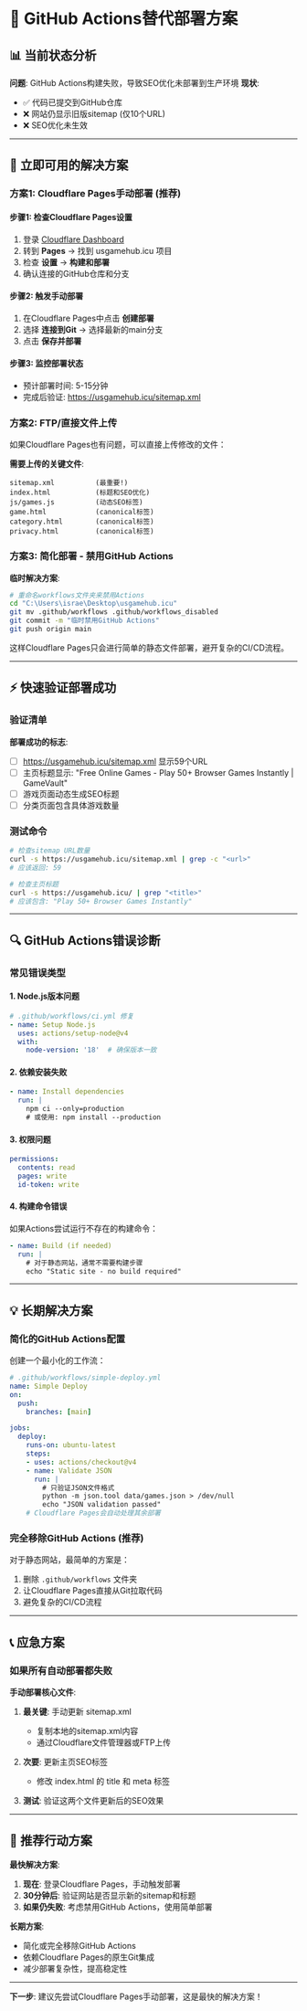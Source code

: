 # 🔧 GitHub Actions替代部署方案

## 📊 当前状态分析

**问题**: GitHub Actions构建失败，导致SEO优化未部署到生产环境
**现状**: 
- ✅ 代码已提交到GitHub仓库
- ❌ 网站仍显示旧版sitemap (仅10个URL)
- ❌ SEO优化未生效

---

## 🚀 立即可用的解决方案

### 方案1: **Cloudflare Pages手动部署** (推荐)

#### 步骤1: 检查Cloudflare Pages设置
1. 登录 [Cloudflare Dashboard](https://dash.cloudflare.com)
2. 转到 **Pages** → 找到 usgamehub.icu 项目
3. 检查 **设置** → **构建和部署**
4. 确认连接的GitHub仓库和分支

#### 步骤2: 触发手动部署
1. 在Cloudflare Pages中点击 **创建部署**
2. 选择 **连接到Git** → 选择最新的main分支
3. 点击 **保存并部署**

#### 步骤3: 监控部署状态  
- 预计部署时间: 5-15分钟
- 完成后验证: https://usgamehub.icu/sitemap.xml

### 方案2: **FTP/直接文件上传**

如果Cloudflare Pages也有问题，可以直接上传修改的文件：

**需要上传的关键文件**:
```
sitemap.xml          (最重要!)
index.html           (标题和SEO优化)  
js/games.js          (动态SEO标签)
game.html            (canonical标签)
category.html        (canonical标签)
privacy.html         (canonical标签)
```

### 方案3: **简化部署 - 禁用GitHub Actions**

**临时解决方案**:
```bash
# 重命名workflows文件夹来禁用Actions
cd "C:\Users\israe\Desktop\usgamehub.icu"
git mv .github/workflows .github/workflows_disabled
git commit -m "临时禁用GitHub Actions"
git push origin main
```

这样Cloudflare Pages只会进行简单的静态文件部署，避开复杂的CI/CD流程。

---

## ⚡ 快速验证部署成功

### 验证清单
**部署成功的标志**:
- [ ] https://usgamehub.icu/sitemap.xml 显示59个URL
- [ ] 主页标题显示: "Free Online Games - Play 50+ Browser Games Instantly | GameVault"
- [ ] 游戏页面动态生成SEO标题
- [ ] 分类页面包含具体游戏数量

### 测试命令
```bash
# 检查sitemap URL数量
curl -s https://usgamehub.icu/sitemap.xml | grep -c "<url>"
# 应该返回: 59

# 检查主页标题
curl -s https://usgamehub.icu/ | grep "<title>"
# 应该包含: "Play 50+ Browser Games Instantly"
```

---

## 🔍 GitHub Actions错误诊断

### 常见错误类型

#### 1. **Node.js版本问题**
```yaml
# .github/workflows/ci.yml 修复
- name: Setup Node.js  
  uses: actions/setup-node@v4
  with:
    node-version: '18'  # 确保版本一致
```

#### 2. **依赖安装失败**
```yaml
- name: Install dependencies
  run: |
    npm ci --only=production
    # 或使用: npm install --production
```

#### 3. **权限问题**
```yaml
permissions:
  contents: read
  pages: write
  id-token: write
```

#### 4. **构建命令错误**
如果Actions尝试运行不存在的构建命令：
```yaml
- name: Build (if needed)
  run: |
    # 对于静态网站，通常不需要构建步骤
    echo "Static site - no build required"
```

---

## 💡 长期解决方案

### 简化的GitHub Actions配置

创建一个最小化的工作流：

```yaml
# .github/workflows/simple-deploy.yml
name: Simple Deploy
on:
  push:
    branches: [main]

jobs:
  deploy:
    runs-on: ubuntu-latest
    steps:
    - uses: actions/checkout@v4
    - name: Validate JSON
      run: |
        # 只验证JSON文件格式
        python -m json.tool data/games.json > /dev/null
        echo "JSON validation passed"
    # Cloudflare Pages会自动处理其余部署
```

### 完全移除GitHub Actions (推荐)

对于静态网站，最简单的方案是：
1. 删除 `.github/workflows` 文件夹
2. 让Cloudflare Pages直接从Git拉取代码
3. 避免复杂的CI/CD流程

---

## 📞 应急方案

### 如果所有自动部署都失败

**手动部署核心文件**:

1. **最关键**: 手动更新 sitemap.xml
   - 复制本地的sitemap.xml内容
   - 通过Cloudflare文件管理器或FTP上传

2. **次要**: 更新主页SEO标签
   - 修改 index.html 的 title 和 meta 标签
   
3. **测试**: 验证这两个文件更新后的SEO效果

---

## 🎯 推荐行动方案

**最快解决方案**:
1. **现在**: 登录Cloudflare Pages，手动触发部署
2. **30分钟后**: 验证网站是否显示新的sitemap和标题  
3. **如果仍失败**: 考虑禁用GitHub Actions，使用简单部署

**长期方案**:
- 简化或完全移除GitHub Actions
- 依赖Cloudflare Pages的原生Git集成
- 减少部署复杂性，提高稳定性

---

**下一步**: 建议先尝试Cloudflare Pages手动部署，这是最快的解决方案！
